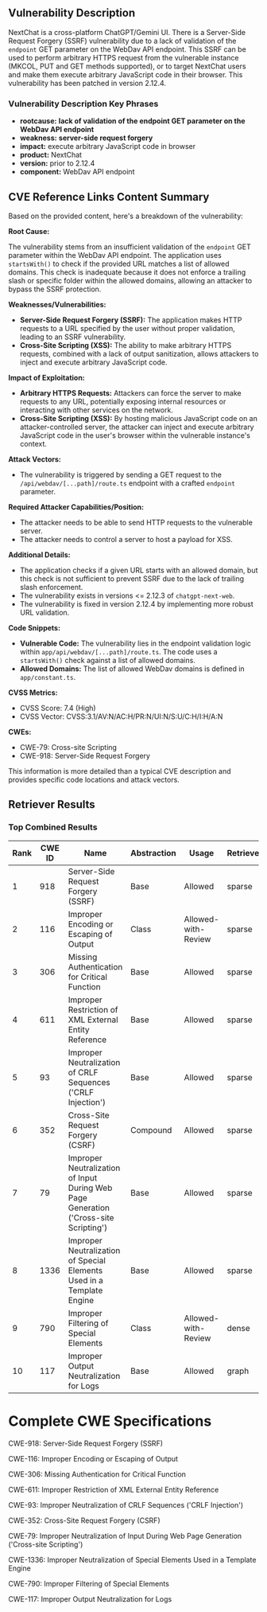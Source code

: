 ## Vulnerability Description
NextChat is a cross-platform ChatGPT/Gemini UI. There is a Server-Side Request Forgery (SSRF) vulnerability due to a lack of validation of the `endpoint` GET parameter on the WebDav API endpoint. This SSRF can be used to perform arbitrary HTTPS request from the vulnerable instance (MKCOL, PUT and GET methods supported), or to target NextChat users and make them execute arbitrary JavaScript code in their browser. This vulnerability has been patched in version 2.12.4.

### Vulnerability Description Key Phrases
- **rootcause:** **lack of validation of the endpoint GET parameter on the WebDav API endpoint**
- **weakness:** **server-side request forgery**
- **impact:** execute arbitrary JavaScript code in browser
- **product:** NextChat
- **version:** prior to 2.12.4
- **component:** WebDav API endpoint

## CVE Reference Links Content Summary
Based on the provided content, here's a breakdown of the vulnerability:

**Root Cause:**

The vulnerability stems from an insufficient validation of the `endpoint` GET parameter within the WebDav API endpoint. The application uses `startsWith()` to check if the provided URL matches a list of allowed domains. This check is inadequate because it does not enforce a trailing slash or specific folder within the allowed domains, allowing an attacker to bypass the SSRF protection.

**Weaknesses/Vulnerabilities:**

*   **Server-Side Request Forgery (SSRF):** The application makes HTTP requests to a URL specified by the user without proper validation, leading to an SSRF vulnerability.
*   **Cross-Site Scripting (XSS):** The ability to make arbitrary HTTPS requests, combined with a lack of output sanitization, allows attackers to inject and execute arbitrary JavaScript code.

**Impact of Exploitation:**

*   **Arbitrary HTTPS Requests:** Attackers can force the server to make requests to any URL, potentially exposing internal resources or interacting with other services on the network.
*   **Cross-Site Scripting (XSS):** By hosting malicious JavaScript code on an attacker-controlled server, the attacker can inject and execute arbitrary JavaScript code in the user's browser within the vulnerable instance's context.

**Attack Vectors:**

*   The vulnerability is triggered by sending a GET request to the `/api/webdav/[...path]/route.ts` endpoint with a crafted `endpoint` parameter.

**Required Attacker Capabilities/Position:**

*   The attacker needs to be able to send HTTP requests to the vulnerable server.
*   The attacker needs to control a server to host a payload for XSS.

**Additional Details:**
*   The application checks if a given URL starts with an allowed domain, but this check is not sufficient to prevent SSRF due to the lack of trailing slash enforcement.
*   The vulnerability exists in versions <= 2.12.3 of `chatgpt-next-web`.
*   The vulnerability is fixed in version 2.12.4 by implementing more robust URL validation.

**Code Snippets:**
*   **Vulnerable Code:** The vulnerability lies in the endpoint validation logic within `app/api/webdav/[...path]/route.ts`. The code uses a `startsWith()` check against a list of allowed domains.
*   **Allowed Domains:** The list of allowed WebDav domains is defined in `app/constant.ts`.

**CVSS Metrics:**
*   CVSS Score: 7.4 (High)
*   CVSS Vector: CVSS:3.1/AV:N/AC:H/PR:N/UI:N/S:U/C:H/I:H/A:N

**CWEs:**
*   CWE-79: Cross-site Scripting
*   CWE-918: Server-Side Request Forgery

This information is more detailed than a typical CVE description and provides specific code locations and attack vectors.

## Retriever Results

### Top Combined Results

| Rank | CWE ID | Name | Abstraction | Usage  | Retrievers | Individual Scores |
|------|--------|------|-------------|-------|------------|-------------------|
| 1 | 918 | Server-Side Request Forgery (SSRF) | Base | Allowed | sparse | 0.594 |
| 2 | 116 | Improper Encoding or Escaping of Output | Class | Allowed-with-Review | sparse | 0.533 |
| 3 | 306 | Missing Authentication for Critical Function | Base | Allowed | sparse | 0.529 |
| 4 | 611 | Improper Restriction of XML External Entity Reference | Base | Allowed | sparse | 0.523 |
| 5 | 93 | Improper Neutralization of CRLF Sequences ('CRLF Injection') | Base | Allowed | sparse | 0.522 |
| 6 | 352 | Cross-Site Request Forgery (CSRF) | Compound | Allowed | sparse | 0.521 |
| 7 | 79 | Improper Neutralization of Input During Web Page Generation ('Cross-site Scripting') | Base | Allowed | sparse | 0.521 |
| 8 | 1336 | Improper Neutralization of Special Elements Used in a Template Engine | Base | Allowed | sparse | 0.519 |
| 9 | 790 | Improper Filtering of Special Elements | Class | Allowed-with-Review | dense | 0.532 |
| 10 | 117 | Improper Output Neutralization for Logs | Base | Allowed | graph | 0.003 |



# Complete CWE Specifications

CWE-918: Server-Side Request Forgery (SSRF)

CWE-116: Improper Encoding or Escaping of Output

CWE-306: Missing Authentication for Critical Function

CWE-611: Improper Restriction of XML External Entity Reference

CWE-93: Improper Neutralization of CRLF Sequences ('CRLF Injection')

CWE-352: Cross-Site Request Forgery (CSRF)

CWE-79: Improper Neutralization of Input During Web Page Generation ('Cross-site Scripting')

CWE-1336: Improper Neutralization of Special Elements Used in a Template Engine

CWE-790: Improper Filtering of Special Elements

CWE-117: Improper Output Neutralization for Logs